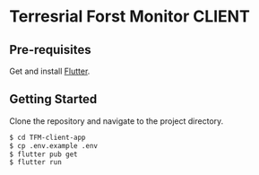 # Terresrial Forst Monitor CLIENT

## Pre-requisites
Get and install [Flutter](https://flutter.dev/docs/get-started/install).

## Getting Started
Clone the repository and navigate to the project directory.

```bash
$ cd TFM-client-app
$ cp .env.example .env
$ flutter pub get
$ flutter run
```